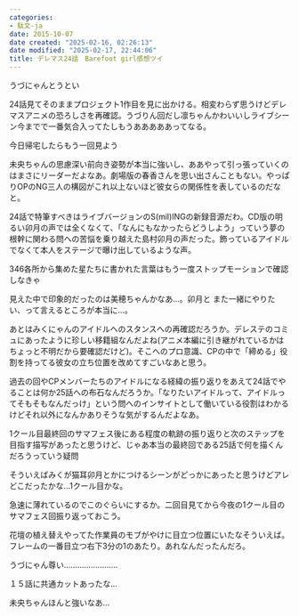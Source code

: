 ```yaml
---
categories:
- 駄文-ja
date: 2015-10-07
date created: "2025-02-16, 02:26:13"
date modified: "2025-02-17, 22:44:06"
title: デレマス24話　Barefoot girl感想ツイ
---
```


うづにゃんとうとい

24話見てそのままプロジェクト1作目を見に出かける。相変わらず思うけどデレマスアニメの恐ろしさを再確認。うづりん回だし凛ちゃんかわいいしライブシーン今までで一番気合入ってたしもうあああああってなる。

今日帰宅したらもう一回見よう

未央ちゃんの思慮深い前向き姿勢が本当に強いし、ああやって引っ張っていくのはまさにリーダーだよなあ。劇場版の春香さんを思い出さんこともない。やっぱりOPのNG三人の構図がこれ以上ないほど彼女らの関係性を表しているのだなと。

24話で特筆すべきはライブバージョンのS(mil)INGの新録音源だわ。CD版の明るい卯月の声では全くなくて、「なんにもなかったらどうしよう」っていう夢の根幹に関わる問への苦悩を乗り越えた島村卯月の声だった。飾っているアイドルでなくて本人をステージで曝け出しているような声。

346各所から集めた星たちに書かれた言葉はもう一度ストップモーションで確認しなきゃ

見えた中で印象的だったのは美穂ちゃんかなあ...。卯月と また一緒にやりたい、って言えるところが本当に...。

あとはみくにゃんのアイドルへのスタンスへの再確認だろうか。デレステのコミュにあったように珍しい移籍組なんだよね(アニメ本編に引き継がれているかはちょっと不明だから要確認だけど)。そこへのプロ意識、CPの中で「締める」役割を持ってる彼女の立ち位置を改めてすごいなあと思う。

過去の回やCPメンバーたちのアイドルになる経緯の振り返りをあえて24話でやることは何か25話への布石なんだろうか。「なりたいアイドルって、アイドルってそもそもなんだっけ」という問へのインサイトとして働いている役割はわかるけどそれ以外になんかありそうな気がするんだよなあ。

1クール目最終回のサマフェス後にある程度の軌跡の振り返りと次のステップを目指す描写があったと思うけど、じゃあ本当の最終回である25話で何を描くんだろうっていう疑問

そういえばみくが猫耳卯月とかにつけるシーンがどっかにあったと思うけどアレどこだったかな...1クール目かな。

急速に薄れているのでこのぐらいにするか。二回目見てから今夜の1クール目のサマフェス回振り返っておこう。

花壇の植え替えやってた作業員のモブがやけに目立つ位置にいたなそういえば。フレームの一番目立つ右下3分の1のあたり。あれなんだったんだろ。

うづにゃん尊い........................

１５話に共通カットあったな...

未央ちゃんほんと強いなあ...

